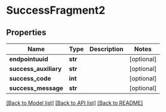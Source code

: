 # SuccessFragment2

## Properties
Name | Type | Description | Notes
------------ | ------------- | ------------- | -------------
**endpointuuid** | **str** |  | [optional] 
**success_auxiliary** | **str** |  | [optional] 
**success_code** | **int** |  | [optional] 
**success_message** | **str** |  | [optional] 

[[Back to Model list]](../README.md#documentation-for-models) [[Back to API list]](../README.md#documentation-for-api-endpoints) [[Back to README]](../README.md)


